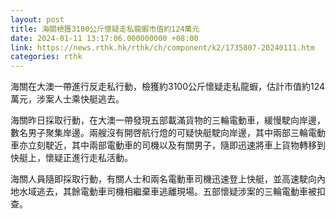 ```yaml
---
layout: post
title: 海關檢獲3100公斤懷疑走私龍蝦市值約124萬元
date: 2024-01-11 13:17:06.000000000 +08:00
link: https://news.rthk.hk/rthk/ch/component/k2/1735807-20240111.htm
categories: rthk
---
```


海關在大澳一帶進行反走私行動，檢獲約3100公斤懷疑走私龍蝦，估計市值約124萬元，涉案人士乘快艇逃去。

海關昨日採取行動，在大澳一帶發現五部載滿貨物的三輪電動車，緩慢駛向岸邊，數名男子聚集岸邊。兩艘沒有開啓航行燈的可疑快艇駛向岸邊，其中兩部三輪電動車亦立刻駛近，其中兩部電動車的司機以及有關男子，隨即迅速將車上貨物轉移到快艇上，懷疑正進行走私活動。

海關人員隨即採取行動，有關人士和兩名電動車司機迅速登上快艇，並高速駛向內地水域逃去，其餘電動車司機相繼棄車逃離現場。五部懷疑涉案的三輪電動車被扣查。
